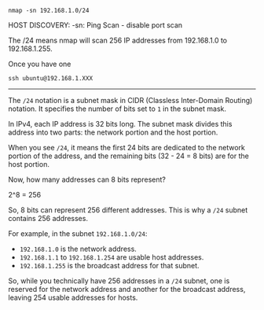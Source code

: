 ```
nmap -sn 192.168.1.0/24
```

HOST DISCOVERY:
  -sn: Ping Scan - disable port scan

The /24 means nmap will scan 256 IP addresses from 192.168.1.0 to 192.168.1.255. 

Once you have one

```
ssh ubuntu@192.168.1.XXX
```

---

The `/24` notation is a subnet mask in CIDR (Classless Inter-Domain Routing) notation. It specifies the number of bits set to `1` in the subnet mask.

In IPv4, each IP address is 32 bits long. The subnet mask divides this address into two parts: the network portion and the host portion.

When you see `/24`, it means the first 24 bits are dedicated to the network portion of the address, and the remaining bits (32 - 24 = 8 bits) are for the host portion.

Now, how many addresses can 8 bits represent? 

2^8 = 256

So, 8 bits can represent 256 different addresses. This is why a `/24` subnet contains 256 addresses.

For example, in the subnet `192.168.1.0/24`:

- `192.168.1.0` is the network address.
- `192.168.1.1` to `192.168.1.254` are usable host addresses.
- `192.168.1.255` is the broadcast address for that subnet.

So, while you technically have 256 addresses in a `/24` subnet, one is reserved for the network address and another for the broadcast address, leaving 254 usable addresses for hosts.